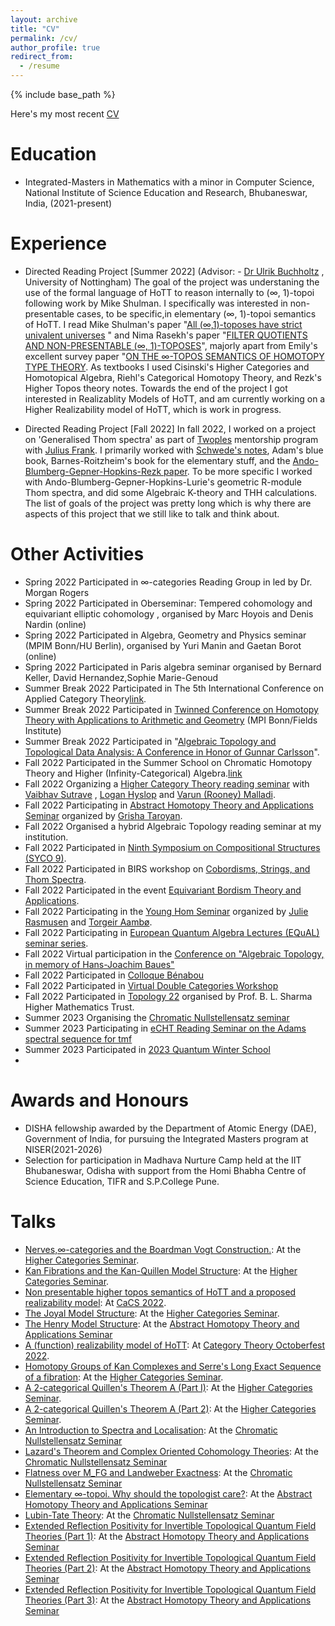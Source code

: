 ```yaml
---
layout: archive
title: "CV"
permalink: /cv/
author_profile: true
redirect_from:
  - /resume
---
```


{% include base_path %}


Here's my most recent [CV](https://drive.google.com/file/d/1FNPpDaqePIR8gwCjl3b3oikPP9Nd8LMg/view?usp=sharing)


Education
======
* Integrated-Masters in Mathematics with a minor in Computer Science, National Institute of Science Education and Research, Bhubaneswar, India, (2021-present)

Experience
======
* Directed Reading Project [Summer 2022] (Advisor: - [Dr Ulrik Buchholtz](https://ulrikbuchholtz.dk/) , University of Nottingham)
The goal of the project was understaning the use of the formal language of HoTT to reason internally to (∞, 1)-topoi following work by Mike Shulman. I specifically was  interested in non-presentable cases, to be specific,in elementary (∞, 1)-topoi semantics of HoTT. I read Mike Shulman's paper "[All (∞,1)-toposes have strict univalent universes](https://arxiv.org/pdf/1904.07004.pdf) " and Nima Rasekh's paper "[FILTER QUOTIENTS AND NON-PRESENTABLE (∞, 1)-TOPOSES](https://arxiv.org/pdf/2001.10088.pdf)", majorly apart from Emily's excellent survey paper "[ON THE ∞-TOPOS SEMANTICS OF HOMOTOPY TYPE THEORY](https://emilyriehl.github.io/files/semantics.pdf).
As textbooks I used Cisinski's Higher Categories and Homotopical Algebra, Riehl's Categorical Homotopy Theory, and Rezk's Higher Topos theory notes.
Towards the end of the project I got interested in Realizablity Models of HoTT, and am currently working on a Higher Realizability model of HoTT, which is work in progress.

* Directed Reading Project [Fall 2022] 
In fall 2022, I worked on a project on 'Generalised Thom spectra' as part of [Twoples](https://sites.google.com/view/twoples/about) mentorship program with [Julius Frank](https://sites.google.com/view/julius-frank/). I primarily worked with [Schwede's notes](https://www.math.uni-bonn.de/people/schwede/equivariant.pdf), Adam's blue book, Barnes-Roitzheim's book for the elementary stuff, and the [Ando-Blumberg-Gepner-Hopkins-Rezk paper](https://arxiv.org/abs/1403.4325). To be more specific I worked with Ando-Blumberg-Gepner-Hopkins-Lurie's geometric R-module Thom spectra, and did some Algebraic K-theory and THH calculations. The list of goals of the project was pretty long which is why there are aspects of this project that we still like to talk and think about.

  
Other Activities
======
* Spring 2022
  Participated in ∞-categories Reading Group in led by Dr. Morgan Rogers 
* Spring 2022
  Participated in Oberseminar: Tempered cohomology and equivariant elliptic cohomology , organised by Marc Hoyois and Denis Nardin  (online)
* Spring 2022
  Participated in Algebra, Geometry and Physics seminar (MPIM Bonn/HU Berlin), organised by Yuri Manin and Gaetan Borot (online)
* Spring 2022
  Participated in Paris algebra seminar organised by Bernard Keller, David Hernandez,Sophie Marie-Genoud
* Summer Break 2022
  Participated in The 5th International Conference on Applied Category Theory[link](https://msp.cis.strath.ac.uk/act2022/index.html).    
* Summer Break 2022
  Participated in [Twinned Conference on Homotopy Theory with Applications to Arithmetic and Geometry](http://www.fields.utoronto.ca/activities/21-22/homotopy) (MPI Bonn/Fields Institute)[
](https://msp.cis.strath.ac.uk/act2022/index.html)
* Summer Break 2022
  Participated in "[Algebraic Topology and Topological Data Analysis: A Conference in Honor of Gunnar Carlsson](https://www.ima.umn.edu/2021-2022/SW8.1-5.22)".
* Fall 2022
  Participated in the Summer School on Chromatic Homotopy Theory and Higher (Infinity-Categorical) Algebra.[link](https://iwoat.github.io/)  
* Fall 2022
  Organizing a [Higher Category Theory reading seminar](https://vbvstrv.github.io/teaching-notes/summer-22-higher-cats/notes.html) with [Vaibhav Sutrave](https://vbvstrv.github.io/info.html) , [Logan Hyslop](https://loganhyslop.github.io/) and [Varun (Rooney) Malladi](https://varunmalladi.github.io/).  
* Fall 2022
  Participating in [Abstract Homotopy Theory and Applications Seminar](https://sites.google.com/view/homotopy-basics-seminar/english-page/fall-2022) organized by         [Grisha Taroyan](https://www.grishataroyan.org/home).
* Fall 2022
  Organised a hybrid Algebraic Topology reading seminar at my institution.
* Fall 2022 
  Participated in [Ninth Symposium on Compositional Structures (SYCO 9)](https://www.cl.cam.ac.uk/events/syco/9/).
* Fall 2022
  Participated in BIRS workshop on [Cobordisms, Strings, and Thom Spectra](http://www.birs.ca/events/2022/5-day-workshops/22w5045/participants).
* Fall 2022
  Participated in the event [Equivariant Bordism Theory and Applications](https://sites.google.com/view/equivariant-bordism-and-applic/inicio).  
* Fall 2022
  Participating in the [Young Hom Seminar](https://younghomseminar.github.io/) organized by [Julie Rasmusen](https://warwick.ac.uk/fac/sci/maths/people/staff/rasmusen/) and [Torgeir Aambø](https://folk.ntnu.no/torgeaam/). 
* Fall 2022
  Participating in [European Quantum Algebra Lectures (EQuAL) seminar series](https://sites.google.com/view/equalseminar/home).
* Fall 2022
  Virtual participation in the [Conference on "Algebraic Topology, in memory of Hans-Joachim Baues"](https://www.mpim-bonn.mpg.de/node/11136) 
* Fall 2022
  Participated in [Colloque Bénabou](https://indico.math.cnrs.fr/event/8771/)
* Fall 2022
  Participated in [Virtual Double Categories Workshop](https://bryceclarke.github.io/virtual-double-categories-workshop/)
* Fall 2022
  Participated in [Topology 22](https://sites.google.com/view/topology22/schedule) organised by Prof. B. L. Sharma Higher Mathematics Trust.
* Summer 2023
  Organising the [Chromatic Nullstellensatz seminar](https://amartyasd.github.io/chromatic/)
* Summer 2023 
  Participating in [eCHT Reading Seminar on the Adams spectral sequence for tmf](https://s.wayne.edu/echt/echt-reading-seminars/echt-reading-seminar-on-the-adams-spectral-sequence-for-topological-modular-forms-winter-2023/)
* Summer 2023 
  Participated in [2023 Quantum Winter School](https://www.qubitbyqubit.org/winter-school)
*   
  
  
  
  
  
  
  
  


  
  


Awards and Honours
======
*  DISHA fellowship awarded by the Department of Atomic Energy (DAE), Government of India, for pursuing the Integrated Masters program at NISER(2021-2026)
*  Selection for participation in Madhava Nurture Camp held at the IIT Bhubaneswar, Odisha with support from the Homi Bhabha Centre of Science Education, TIFR and S.P.College Pune. 

Talks
======
* [Nerves,∞-categories and the Boardman Vogt Construction.](https://drive.google.com/file/d/1LkixeRpvA0YGhipyZCRtwVAjglb-bNYu/view?usp=sharing): At the [Higher Categories Seminar](https://vbvstrv.github.io/teaching-notes/summer-22-higher-cats/notes.html).
* [Kan Fibrations and the Kan-Quillen Model Structure](https://drive.google.com/file/d/1bR-mnbPwR3OfwHlQPXMv3QSvZN-J33Ga/view?usp=sharing):  At the [Higher Categories Seminar](https://vbvstrv.github.io/teaching-notes/summer-22-higher-cats/notes.html).
* [Non presentable higher topos semantics of HoTT and a proposed realizability model](https://drive.google.com/file/d/1FcrdDdc4Xeq4hIdKcUnaZ_e01fYOLQDh/view?usp=sharing): At [CaCS 2022](https://categories-and-companions.github.io/).
* [The Joyal Model Structure](https://drive.google.com/file/d/1Qsks2N2L9joute6OM2I5DJNnl1y73D93/view?usp=sharing):  At the [Higher Categories Seminar](https://vbvstrv.github.io/teaching-notes/summer-22-higher-cats/notes.html).
* [The Henry Model Structure](https://drive.google.com/file/d/1ToeAj5GSAUGfljKF8uEQMwzJHHuqFaXt/view?usp=sharing): At the [Abstract Homotopy Theory and Applications Seminar](https://researchseminars.org/seminar/HomotopyTheoryAndApps)
* [A (function) realizability model of HoTT](https://drive.google.com/file/d/1YC9CEapm412EDVRTlT_CndBzMdiVe4Yk/view?usp=sharing): At [Category Theory Octoberfest 2022](https://richardblute.ca/octoberfest-2022/).
* [Homotopy Groups of Kan Complexes and Serre's Long Exact Sequence of a fibration](https://drive.google.com/file/d/1N4OmYi9kKxxp3yTdp6jlWkKGHLX0M1ru/view?usp=sharing): At the [Higher Categories Seminar](https://vbvstrv.github.io/teaching-notes/summer-22-higher-cats/notes.html).
* [A 2-categorical Quillen's Theorem A (Part I)](https://drive.google.com/file/d/1Q9CK_wS4zmyV_bJulorNu073WdD1hMqt/view?usp=sharing): At the [Higher Categories Seminar](https://vbvstrv.github.io/teaching-notes/summer-22-higher-cats/notes.html).
* [A 2-categorical Quillen's Theorem A (Part 2)](https://drive.google.com/file/d/1SKIoQfsIRR7mddpWB9SmLymuzh8EcWrD/view?usp=sharing): At the [Higher Categories Seminar](https://vbvstrv.github.io/teaching-notes/summer-22-higher-cats/notes.html).
* [An Introduction to Spectra and Localisation](https://drive.google.com/file/d/16rI4UJBx6TPsgc8Q8wu6eb6aDOlPNYsv/view?usp=sharing): At the [Chromatic Nullstellensatz Seminar](https://amartyasd.github.io/chromatic/)
* [Lazard's Theorem and Complex Oriented Cohomology Theories](https://drive.google.com/file/d/1nRWe3kIDLRyfBLc-1YtQwgjq6rGH6sEJ/view?usp=sharing): At the [Chromatic Nullstellensatz Seminar](https://amartyasd.github.io/chromatic/)
* [Flatness over M_FG and Landweber Exactness](https://drive.google.com/file/d/1_uktkPN_5FljbzNEgdNMuF0F823xXYGn/view?usp=share_link): At the [Chromatic Nullstellensatz Seminar](https://amartyasd.github.io/chromatic/)
* [Elementary ∞-topoi. Why should the topologist care?](https://drive.google.com/file/d/18hZMJlem4cRgXstaSG4tNuI3QncJ4Bvg/view?usp=sharing): At the [Abstract Homotopy Theory and Applications Seminar](https://researchseminars.org/seminar/HomotopyTheoryAndApps)
* [Lubin-Tate Theory](https://drive.google.com/file/d/1P6ASGzK8YAZ3ctX5bke6ByGG_qxmIU3o/view?usp=sharing): At the [Chromatic Nullstellensatz Seminar](https://amartyasd.github.io/chromatic/)
* [Extended Reflection Positivity for Invertible Topological Quantum Field Theories (Part 1)](https://drive.google.com/file/d/1zpyCDYA5hMyCii1-vvyO7r6p-8P-wV7D/view?usp=sharing): At the [Abstract Homotopy Theory and Applications Seminar](https://researchseminars.org/seminar/HomotopyTheoryAndApps)
* [Extended Reflection Positivity for Invertible Topological Quantum Field Theories (Part 2)](https://drive.google.com/file/d/1nJ3rKtwH9Y8AFrn9u6DFis3svEwTF6o4/view?usp=sharing): At the [Abstract Homotopy Theory and Applications Seminar](https://researchseminars.org/seminar/HomotopyTheoryAndApps)
* [Extended Reflection Positivity for Invertible Topological Quantum Field Theories (Part 3)](https://drive.google.com/file/d/1WikX3N8iy6_Qmfsn8-AUdVigzC-3ZgP8/view?usp=sharing): At the [Abstract Homotopy Theory and Applications Seminar](https://researchseminars.org/seminar/HomotopyTheoryAndApps) 



  
  
  
